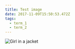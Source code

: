 ```yaml
---
title: Test image
date: 2017-11-09T15:50:53.472Z
tags:
  - term_1
  - term_2
---
```

 <img src="https://res.cloudinary.com/dkdpqgjhi/image/upload/c_fit,w_800/v1510234328/craig-whitehead-395911_ialfng.jpg" alt="Girl in a jacket"> 
